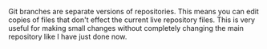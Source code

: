 Git branches are separate versions of repositories. This means you can edit copies of files that don't effect the current live repository files. This is very useful for making small changes without completely changing the main repository like I have just done now.
